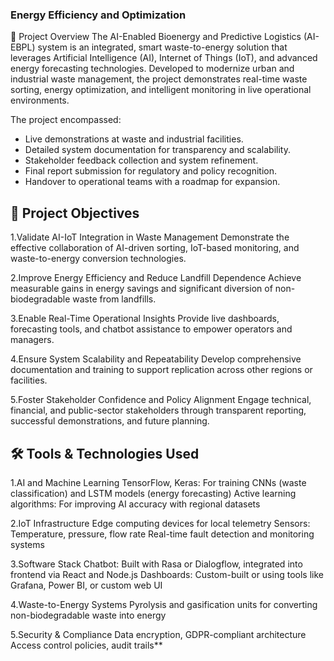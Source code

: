 ### Energy Efficiency and Optimization
📘 Project Overview
The AI-Enabled Bioenergy and Predictive Logistics (AI-EBPL) system is an integrated, smart waste-to-energy solution that leverages Artificial Intelligence (AI), Internet of Things (IoT), and advanced energy forecasting technologies. Developed to modernize urban and industrial waste management, the project demonstrates real-time waste sorting, energy optimization, and intelligent monitoring in live operational environments.

The project encompassed:

- Live demonstrations at waste and industrial facilities.
- Detailed system documentation for transparency and scalability.
- Stakeholder feedback collection and system refinement.
- Final report submission for regulatory and policy recognition.
- Handover to operational teams with a roadmap for expansion.
## 🎯 Project Objectives
1.Validate AI-IoT Integration in Waste Management Demonstrate the effective collaboration of AI-driven sorting, IoT-based monitoring, and waste-to-energy conversion technologies.

2.Improve Energy Efficiency and Reduce Landfill Dependence Achieve measurable gains in energy savings and significant diversion of non-biodegradable waste from landfills.

3.Enable Real-Time Operational Insights Provide live dashboards, forecasting tools, and chatbot assistance to empower operators and managers.

4.Ensure System Scalability and Repeatability Develop comprehensive documentation and training to support replication across other regions or facilities.

5.Foster Stakeholder Confidence and Policy Alignment Engage technical, financial, and public-sector stakeholders through transparent reporting, successful demonstrations, and future planning.

## 🛠️ Tools & Technologies Used
1.AI and Machine Learning TensorFlow, Keras: For training CNNs (waste classification) and LSTM models (energy forecasting) Active learning algorithms: For improving AI accuracy with regional datasets

2.IoT Infrastructure Edge computing devices for local telemetry Sensors: Temperature, pressure, flow rate Real-time fault detection and monitoring systems

3.Software Stack Chatbot: Built with Rasa or Dialogflow, integrated into frontend via React and Node.js Dashboards: Custom-built or using tools like Grafana, Power BI, or custom web UI

4.Waste-to-Energy Systems Pyrolysis and gasification units for converting non-biodegradable waste into energy

5.Security & Compliance Data encryption, GDPR-compliant architecture Access control policies, audit trails**
